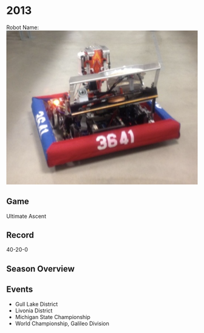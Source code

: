 # 2013

Robot Name:
![alt text](Media/2013_Robot.png)

## Game

Ultimate Ascent

## Record

40-20-0

## Season Overview

## Events

- Gull Lake District
- Livonia District
- Michigan State Championship
- World Championship, Galileo Division
